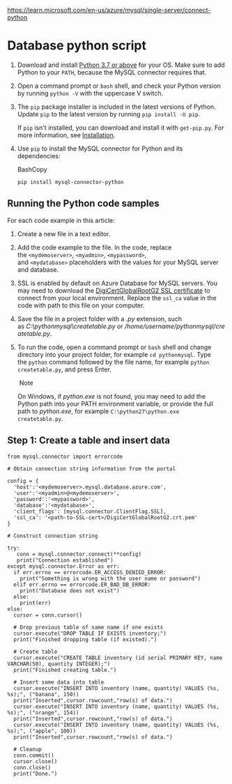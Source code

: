 https://learn.microsoft.com/en-us/azure/mysql/single-server/connect-python

# Database python script
1. Download and install [Python 3.7 or above](https://www.python.org/downloads/) for your OS. Make sure to add Python to your `PATH`, because the MySQL connector requires that.
    
2. Open a command prompt or `bash` shell, and check your Python version by running `python -V` with the uppercase V switch.
    
3. The `pip` package installer is included in the latest versions of Python. Update `pip` to the latest version by running `pip install -U pip`.
    
    If `pip` isn't installed, you can download and install it with `get-pip.py`. For more information, see [Installation](https://pip.pypa.io/en/stable/installing/).
    
4. Use `pip` to install the MySQL connector for Python and its dependencies:
    
    BashCopy
    
    ```
    pip install mysql-connector-python
    ```

## Running the Python code samples

For each code example in this article:

1. Create a new file in a text editor.
    
2. Add the code example to the file. In the code, replace the `<mydemoserver>`, `<myadmin>`, `<mypassword>`, and `<mydatabase>` placeholders with the values for your MySQL server and database.
    
3. SSL is enabled by default on Azure Database for MySQL servers. You may need to download the [DigiCertGlobalRootG2 SSL certificate](https://cacerts.digicert.com/DigiCertGlobalRootG2.crt.pem) to connect from your local environment. Replace the `ssl_ca` value in the code with path to this file on your computer.
    
4. Save the file in a project folder with a _.py_ extension, such as _C:\pythonmysql\createtable.py_ or _/home/username/pythonmysql/createtable.py_.
    
5. To run the code, open a command prompt or `bash` shell and change directory into your project folder, for example `cd pythonmysql`. Type the `python` command followed by the file name, for example `python createtable.py`, and press Enter.
    
     Note
    
    On Windows, if _python.exe_ is not found, you may need to add the Python path into your PATH environment variable, or provide the full path to _python.exe_, for example `C:\python27\python.exe createtable.py`.
    

[](https://learn.microsoft.com/en-us/azure/mysql/single-server/connect-python#step-1-create-a-table-and-insert-data)

## Step 1: Create a table and insert data
```import mysql.connector
from mysql.connector import errorcode

# Obtain connection string information from the portal

config = {
  'host':'<mydemoserver>.mysql.database.azure.com',
  'user':'<myadmin>@<mydemoserver>',
  'password':'<mypassword>',
  'database':'<mydatabase>',
  'client_flags': [mysql.connector.ClientFlag.SSL],
  'ssl_ca': '<path-to-SSL-cert>/DigiCertGlobalRootG2.crt.pem'
}

# Construct connection string

try:
   conn = mysql.connector.connect(**config)
   print("Connection established")
except mysql.connector.Error as err:
  if err.errno == errorcode.ER_ACCESS_DENIED_ERROR:
    print("Something is wrong with the user name or password")
  elif err.errno == errorcode.ER_BAD_DB_ERROR:
    print("Database does not exist")
  else:
    print(err)
else:
  cursor = conn.cursor()

  # Drop previous table of same name if one exists
  cursor.execute("DROP TABLE IF EXISTS inventory;")
  print("Finished dropping table (if existed).")

  # Create table
  cursor.execute("CREATE TABLE inventory (id serial PRIMARY KEY, name VARCHAR(50), quantity INTEGER);")
  print("Finished creating table.")

  # Insert some data into table
  cursor.execute("INSERT INTO inventory (name, quantity) VALUES (%s, %s);", ("banana", 150))
  print("Inserted",cursor.rowcount,"row(s) of data.")
  cursor.execute("INSERT INTO inventory (name, quantity) VALUES (%s, %s);", ("orange", 154))
  print("Inserted",cursor.rowcount,"row(s) of data.")
  cursor.execute("INSERT INTO inventory (name, quantity) VALUES (%s, %s);", ("apple", 100))
  print("Inserted",cursor.rowcount,"row(s) of data.")

  # Cleanup
  conn.commit()
  cursor.close()
  conn.close()
  print("Done.")
```

